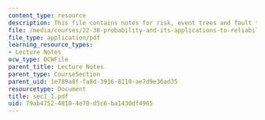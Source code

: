 ```yaml
---
content_type: resource
description: This file contains notes for risk, event trees and fault trees.
file: /media/courses/22-38-probability-and-its-applications-to-reliability-quality-control-and-risk-assessment-fall-2005/79ab475248104e70d5c6ba1430df4965_sec1_1.pdf
file_type: application/pdf
learning_resource_types:
- Lecture Notes
ocw_type: OCWFile
parent_title: Lecture Notes
parent_type: CourseSection
parent_uid: 1e789a8f-fa8d-3916-8110-ae7d9e36ad35
resourcetype: Document
title: sec1_1.pdf
uid: 79ab4752-4810-4e70-d5c6-ba1430df4965
---
```

